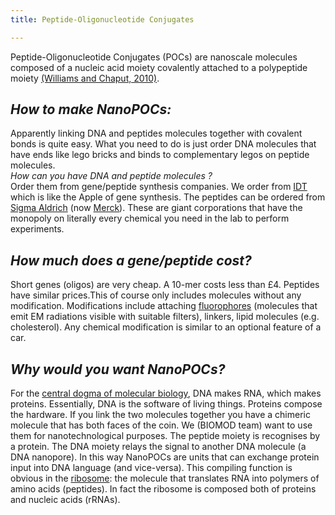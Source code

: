 ```yaml
---
title: Peptide-Oligonucleotide Conjugates

---
```


Peptide-Oligonucleotide Conjugates (POCs) are nanoscale molecules composed of a nucleic acid moiety covalently attached to a polypeptide moiety [(Williams and Chaput, 2010)](https://www.ncbi.nlm.nih.gov/pmc/articles/PMC2947322/).  
## *How to make NanoPOCs:*  
Apparently linking DNA and peptides molecules together with covalent bonds is quite easy.
What you need to do is just order DNA molecules that have ends like lego bricks and binds to complementary legos on peptide molecules.  
*How can you have DNA and peptide molecules ?*  
Order them from  gene/peptide synthesis companies. We order from [IDT](https://eu.idtdna.com/pages) which is like the Apple of gene synthesis.
The peptides can be ordered from [Sigma Aldrich](https://www.sigmaaldrich.com/united-kingdom.html) (now [Merck](https://www.merck.com/index.html)). These are giant corporations that have the monopoly on literally every chemical you need in the lab to perform experiments.  
## *How much does a gene/peptide cost?*    
Short genes (oligos) are very cheap. A 10-mer costs less than £4.
Peptides have similar prices.This of course only includes molecules without any modification. Modifications include attaching [fluorophores](https://en.wikipedia.org/wiki/Fluorophore) (molecules that emit EM radiations visible with suitable filters), linkers, lipid molecules (e.g. cholesterol). Any chemical modification is similar to an optional feature of a car.  
## *Why would you want NanoPOCs?*  
For the [central dogma of molecular biology](https://en.wikipedia.org/wiki/Central_dogma_of_molecular_biology), DNA makes RNA, which makes proteins. Essentially, DNA is the software of living things.
Proteins compose the hardware. If you link the two molecules together you have a chimeric molecule that has both faces of the coin.
We (BIOMOD team) want to use them for nanotechnological purposes. The peptide moiety is recognises by a protein. The DNA moiety relays the signal to another DNA molecule (a DNA nanopore). In this way NanoPOCs are units that can exchange protein input into DNA language (and vice-versa).
This compiling function is obvious in the [ribosome](https://en.wikipedia.org/wiki/Ribosome): the molecule that translates RNA into polymers of amino acids (peptides). In fact the ribosome is composed both of proteins and nucleic acids (rRNAs).
